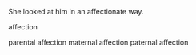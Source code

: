 
She looked at him in an affectionate way.

affection

parental affection
maternal affection
paternal affection